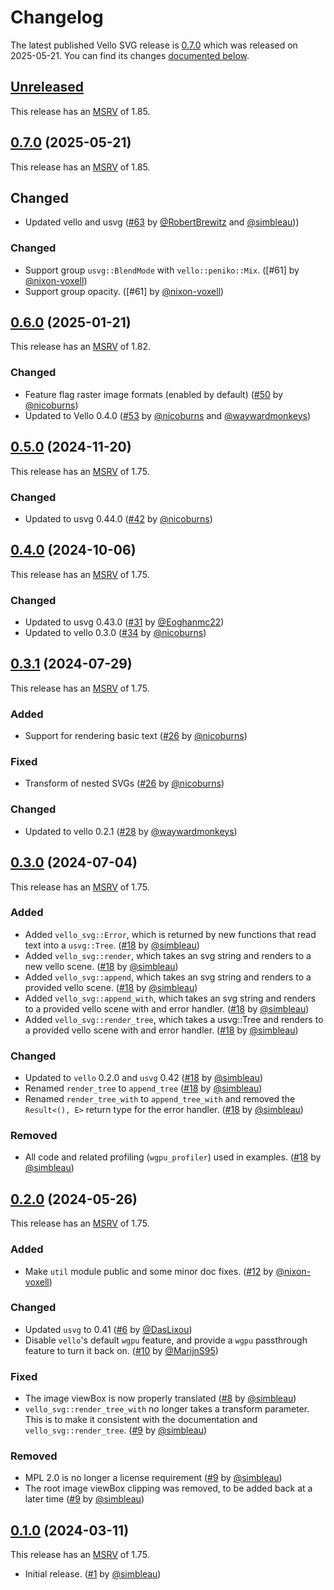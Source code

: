 # Changelog

<!-- Instructions

This changelog follows the patterns described here: <https://keepachangelog.com/en/1.0.0/>.

Subheadings to categorize changes are `added, changed, deprecated, removed, fixed, security`.

-->

The latest published Vello SVG release is [0.7.0](#070-2025-05-21) which was released on 2025-05-21.
You can find its changes [documented below](#070-2025-05-21).

## [Unreleased][]

This release has an [MSRV][] of 1.85.

## [0.7.0][] (2025-05-21)

This release has an [MSRV][] of 1.85.

## Changed

- Updated vello and usvg ([#63][] by [@RobertBrewitz][] and [@simbleau][]))

### Changed

- Support group `usvg::BlendMode` with `vello::peniko::Mix`. ([#61] by [@nixon-voxell])
- Support group opacity. ([#61] by [@nixon-voxell])

## [0.6.0][] (2025-01-21)

This release has an [MSRV][] of 1.82.

### Changed

- Feature flag raster image formats (enabled by default) ([#50] by [@nicoburns])
- Updated to Vello 0.4.0 ([#53][] by [@nicoburns][] and [@waywardmonkeys][])

## [0.5.0][] (2024-11-20)

This release has an [MSRV][] of 1.75.

### Changed

- Updated to usvg 0.44.0 ([#42] by [@nicoburns])

## [0.4.0][] (2024-10-06)

This release has an [MSRV][] of 1.75.

### Changed

- Updated to usvg 0.43.0 ([#31] by [@Eoghanmc22])
- Updated to vello 0.3.0 ([#34] by [@nicoburns])

## [0.3.1][] (2024-07-29)

This release has an [MSRV][] of 1.75.

### Added

- Support for rendering basic text ([#26] by [@nicoburns])

### Fixed

- Transform of nested SVGs ([#26] by [@nicoburns])

### Changed

- Updated to vello 0.2.1 ([#28] by [@waywardmonkeys])

## [0.3.0][] (2024-07-04)

This release has an [MSRV][] of 1.75.

### Added

- Added `vello_svg::Error`, which is returned by new functions that read text into a `usvg::Tree`. ([#18] by [@simbleau])
- Added `vello_svg::render`, which takes an svg string and renders to a new vello scene. ([#18] by [@simbleau])
- Added `vello_svg::append`, which takes an svg string and renders to a provided vello scene. ([#18] by [@simbleau])
- Added `vello_svg::append_with`, which takes an svg string and renders to a provided vello scene with and error handler. ([#18] by [@simbleau])
- Added `vello_svg::render_tree`, which takes a usvg::Tree and renders to a provided vello scene with and error handler. ([#18] by [@simbleau])

### Changed

- Updated to `vello` 0.2.0 and `usvg` 0.42 ([#18] by [@simbleau])
- Renamed `render_tree` to `append_tree` ([#18] by [@simbleau])
- Renamed `render_tree_with` to `append_tree_with` and removed the `Result<(), E>` return type for the error handler. ([#18] by [@simbleau])

### Removed

- All code and related profiling (`wgpu_profiler`) used in examples. ([#18] by [@simbleau])

## [0.2.0][] (2024-05-26)

This release has an [MSRV][] of 1.75.

### Added

- Make `util` module public and some minor doc fixes. ([#12] by [@nixon-voxell])

### Changed

- Updated `usvg` to 0.41 ([#6] by [@DasLixou])
- Disable `vello`'s default `wgpu` feature, and provide a `wgpu` passthrough feature to turn it back on. ([#10] by [@MarijnS95])

### Fixed

- The image viewBox is now properly translated ([#8] by [@simbleau])
- `vello_svg::render_tree_with` no longer takes a transform parameter. This is to make it consistent with the documentation and `vello_svg::render_tree`. ([#9] by [@simbleau])

### Removed

- MPL 2.0 is no longer a license requirement ([#9] by [@simbleau])
- The root image viewBox clipping was removed, to be added back at a later time ([#9] by [@simbleau])

## [0.1.0][] (2024-03-11)

This release has an [MSRV][] of 1.75.

- Initial release. ([#1] by [@simbleau])

[@Eoghanmc22]: https://github.com/Eoghanmc22
[@nicoburns]: https://github.com/nicoburns
[@waywardmonkeys]: https://github.com/waywardmonkeys
[@simbleau]: https://github.com/simbleau
[@nixon-voxell]: https://github.com/nixon-voxell
[@MarijnS95]: https://github.com/MarijnS95
[@DasLixou]: https://github.com/DasLixou
[@RobertBrewitz]: https://github.com/RobertBrewitz

[#63]: https://github.com/linebender/vello_svg/pull/63
[#53]: https://github.com/linebender/vello_svg/pull/53
[#50]: https://github.com/linebender/vello_svg/pull/50
[#42]: https://github.com/linebender/vello_svg/pull/42
[#34]: https://github.com/linebender/vello_svg/pull/34
[#31]: https://github.com/linebender/vello_svg/pull/31
[#26]: https://github.com/linebender/vello_svg/pull/26
[#28]: https://github.com/linebender/vello_svg/pull/28
[#18]: https://github.com/linebender/vello_svg/pull/18
[#12]: https://github.com/linebender/vello_svg/pull/12
[#10]: https://github.com/linebender/vello_svg/pull/10
[#9]: https://github.com/linebender/vello_svg/pull/9
[#8]: https://github.com/linebender/vello_svg/pull/8
[#6]: https://github.com/linebender/vello_svg/pull/6
[#1]: https://github.com/linebender/vello_svg/pull/1

[Unreleased]: https://github.com/linebender/vello_svg/compare/v0.7.0...HEAD
[0.7.0]: https://github.com/linebender/vello_svg/compare/v0.6.0...v0.7.0
[0.6.0]: https://github.com/linebender/vello_svg/compare/v0.5.0...v0.6.0
[0.5.0]: https://github.com/linebender/vello_svg/compare/v0.4.0...v0.5.0
[0.4.0]: https://github.com/linebender/vello_svg/compare/v0.3.1...v0.4.0
[0.3.1]: https://github.com/linebender/vello_svg/compare/v0.3.0...v0.3.1
[0.3.0]: https://github.com/linebender/vello_svg/compare/v0.2.0...v0.3.0
[0.2.0]: https://github.com/linebender/vello_svg/compare/v0.1.0...v0.2.0
[0.1.0]: https://github.com/linebender/vello_svg/releases/tag/v0.1.0

[MSRV]: README.md#minimum-supported-rust-version-msrv
